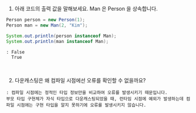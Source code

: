 1. 아래 코드의 출력 값을 말해보세요. Man 은 Person 을 상속합니다.
``` java
Person person = new Person(1);
Person man = new Man(2, "Kim");

System.out.println(person instanceof Man);
System.out.println(man instanceof Man);
```
```
: False
  True
```
<br>

2. 다운캐스팅은 왜 컴파일 시점에선 오류를 확인할 수 없을까요?
```
: 컴파일 시점에는 정적인 타입 정보만을 비교하여 오류를 발생시키기 때문입니다.
부모 타입 구현체가 자식 타입으로 다운캐스팅되었을 때, 런타임 시점에 예외가 발생하는데 컴파일 시점에는 구현 타입을 알지 못하기에 오류를 발생시키지 않습니다.
```
